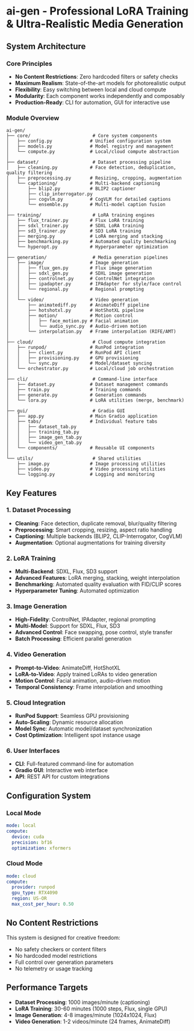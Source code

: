 # ai-gen - Professional LoRA Training & Ultra-Realistic Media Generation

## System Architecture

### Core Principles
- **No Content Restrictions**: Zero hardcoded filters or safety checks
- **Maximum Realism**: State-of-the-art models for photorealistic output
- **Flexibility**: Easy switching between local and cloud compute
- **Modularity**: Each component works independently and composably
- **Production-Ready**: CLI for automation, GUI for interactive use

### Module Overview

```
ai-gen/
├── core/                       # Core system components
│   ├── config.py              # Unified configuration system
│   ├── models.py              # Model registry and management
│   └── compute.py             # Local/cloud compute abstraction
│
├── dataset/                    # Dataset processing pipeline
│   ├── cleaning.py            # Face detection, deduplication, quality filtering
│   ├── preprocessing.py       # Resizing, cropping, augmentation
│   └── captioning/            # Multi-backend captioning
│       ├── blip2.py           # BLIP2 captioner
│       ├── clip_interrogator.py
│       ├── cogvlm.py          # CogVLM for detailed captions
│       └── ensemble.py        # Multi-model caption fusion
│
├── training/                   # LoRA training engines
│   ├── flux_trainer.py        # Flux LoRA training
│   ├── sdxl_trainer.py        # SDXL LoRA training
│   ├── sd3_trainer.py         # SD3 LoRA training
│   ├── merging.py             # LoRA merging and stacking
│   ├── benchmarking.py        # Automated quality benchmarking
│   └── hyperopt.py            # Hyperparameter optimization
│
├── generation/                 # Media generation pipelines
│   ├── image/                 # Image generation
│   │   ├── flux_gen.py        # Flux image generation
│   │   ├── sdxl_gen.py        # SDXL image generation
│   │   ├── controlnet.py      # ControlNet integration
│   │   ├── ipadapter.py       # IPAdapter for style/face control
│   │   └── regional.py        # Regional prompting
│   │
│   └── video/                 # Video generation
│       ├── animatediff.py     # AnimateDiff pipeline
│       ├── hotshotxl.py       # HotShotXL pipeline
│       ├── motion/            # Motion control
│       │   ├── face_motion.py # Facial animation
│       │   └── audio_sync.py  # Audio-driven motion
│       └── interpolation.py   # Frame interpolation (RIFE/AMT)
│
├── cloud/                      # Cloud compute integration
│   ├── runpod/                # RunPod integration
│   │   ├── client.py          # RunPod API client
│   │   ├── provisioning.py    # GPU provisioning
│   │   └── sync.py            # Model/dataset syncing
│   └── orchestrator.py        # Local/cloud job orchestration
│
├── cli/                        # Command-line interface
│   ├── dataset.py             # Dataset management commands
│   ├── train.py               # Training commands
│   ├── generate.py            # Generation commands
│   └── lora.py                # LoRA utilities (merge, benchmark)
│
├── gui/                        # Gradio GUI
│   ├── app.py                 # Main Gradio application
│   ├── tabs/                  # Individual feature tabs
│   │   ├── dataset_tab.py
│   │   ├── training_tab.py
│   │   ├── image_gen_tab.py
│   │   └── video_gen_tab.py
│   └── components/            # Reusable UI components
│
└── utils/                      # Shared utilities
    ├── image.py               # Image processing utilities
    ├── video.py               # Video processing utilities
    └── logging.py             # Logging and monitoring
```

## Key Features

### 1. Dataset Processing
- **Cleaning**: Face detection, duplicate removal, blur/quality filtering
- **Preprocessing**: Smart cropping, resizing, aspect ratio handling
- **Captioning**: Multiple backends (BLIP2, CLIP-Interrogator, CogVLM)
- **Augmentation**: Optional augmentations for training diversity

### 2. LoRA Training
- **Multi-Backend**: SDXL, Flux, SD3 support
- **Advanced Features**: LoRA merging, stacking, weight interpolation
- **Benchmarking**: Automated quality evaluation with FID/CLIP scores
- **Hyperparameter Tuning**: Automated optimization

### 3. Image Generation
- **High-Fidelity**: ControlNet, IPAdapter, regional prompting
- **Multi-Model**: Support for SDXL, Flux, SD3
- **Advanced Control**: Face swapping, pose control, style transfer
- **Batch Processing**: Efficient parallel generation

### 4. Video Generation
- **Prompt-to-Video**: AnimateDiff, HotShotXL
- **LoRA-to-Video**: Apply trained LoRAs to video generation
- **Motion Control**: Facial animation, audio-driven motion
- **Temporal Consistency**: Frame interpolation and smoothing

### 5. Cloud Integration
- **RunPod Support**: Seamless GPU provisioning
- **Auto-Scaling**: Dynamic resource allocation
- **Model Sync**: Automatic model/dataset synchronization
- **Cost Optimization**: Intelligent spot instance usage

### 6. User Interfaces
- **CLI**: Full-featured command-line for automation
- **Gradio GUI**: Interactive web interface
- **API**: REST API for custom integrations

## Configuration System

### Local Mode
```yaml
mode: local
compute:
  device: cuda
  precision: bf16
  optimization: xformers
```

### Cloud Mode
```yaml
mode: cloud
compute:
  provider: runpod
  gpu_type: RTX4090
  region: US-OR
  max_cost_per_hour: 0.50
```

## No Content Restrictions

This system is designed for creative freedom:
- No safety checkers or content filters
- No hardcoded model restrictions
- Full control over generation parameters
- No telemetry or usage tracking

## Performance Targets

- **Dataset Processing**: 1000 images/minute (captioning)
- **LoRA Training**: 30-60 minutes (1000 steps, Flux, single GPU)
- **Image Generation**: 4-8 images/minute (1024x1024, Flux)
- **Video Generation**: 1-2 videos/minute (24 frames, AnimateDiff)
